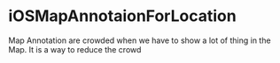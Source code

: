 # iOSMapAnnotaionForLocation
Map Annotation are crowded when we have to show a lot of thing in the Map. It is a way to reduce the crowd
